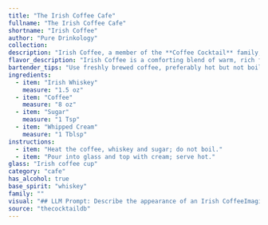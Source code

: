 ```yaml
---
title: "The Irish Coffee Cafe"
fullname: "The Irish Coffee Cafe"
shortname: "Irish Coffee"
author: "Pure Drinkology"
collection:
description: "Irish Coffee, a member of the **Coffee Cocktail** family, was born in the 1940s at Foynes Flying Boat Base in Ireland. It's a warm and comforting blend of Irish whiskey, hot coffee, sugar, and a fluffy crown of whipped cream. "
flavor_description: "Irish Coffee is a comforting blend of warm, rich flavors. The smoky, smooth Irish whiskey mingles with the robust, bittersweet coffee, balanced by the sweetness of sugar.  A layer of pillowy whipped cream adds a touch of airy sweetness and a velvety texture, making each sip both satisfying and decadent. "
bartender_tips: "Use freshly brewed coffee, preferably hot but not boiling.  Dissolve the sugar in the coffee before adding whiskey, as the sugar will melt better in hot coffee.  Pour whiskey over a back of a bar spoon to avoid disturbing the coffee.  Top with freshly whipped cream and a sprinkle of cinnamon or nutmeg for a classic touch.  Don't overfill the glass!  Enjoy! "
ingredients:
  - item: "Irish Whiskey"
    measure: "1.5 oz"
  - item: "Coffee"
    measure: "8 oz"
  - item: "Sugar"
    measure: "1 Tsp"
  - item: "Whipped Cream"
    measure: "1 Tblsp"
instructions:
  - item: "Heat the coffee, whiskey and sugar; do not boil."
  - item: "Pour into glass and top with cream; serve hot."
glass: "Irish coffee cup"
category: "cafe"
has_alcohol: true
base_spirit: "whiskey"
family: ""
visual: "## LLM Prompt: Describe the appearance of an Irish CoffeeImagine a tall glass filled with a dark, rich liquid that resembles a freshly brewed cup of coffee. The surface of the liquid is crowned with a generous dollop of fluffy, snow-white whipped cream, forming a perfect, pillowy cap. The cream is tinged with a subtle golden hue, hinting at the whiskey hidden beneath.  A gentle swirl of the liquid reveals hints of caramel brown, a testament to the sweetness of the sugar that balances the bitterness of the coffee. The glass itself is often a classic Irish coffee mug, made of sturdy glass and designed to keep the warmth of the drink. Describe the visual appeal of this iconic cocktail, focusing on the color, texture, and overall appearance. "
source: "thecocktaildb"
---
```


